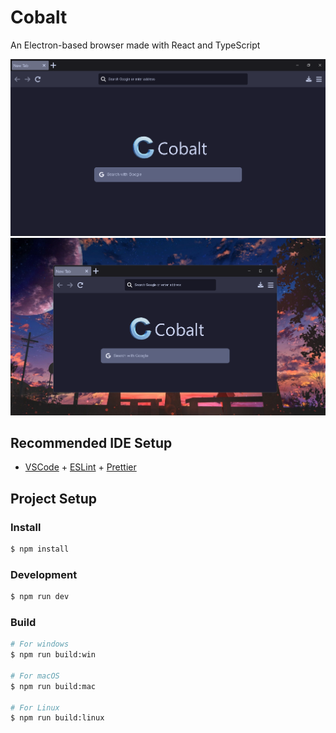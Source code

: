 # Cobalt

An Electron-based browser made with React and TypeScript

<img src="./resources/cobalt-1.png" alt="Picture of Cobalt" />
<img src="./resources/cobalt-2.png" alt="Picture of Unmaximized Cobalt" />

## Recommended IDE Setup

-   [VSCode](https://code.visualstudio.com/) + [ESLint](https://marketplace.visualstudio.com/items?itemName=dbaeumer.vscode-eslint) + [Prettier](https://marketplace.visualstudio.com/items?itemName=esbenp.prettier-vscode)

## Project Setup

### Install

```bash
$ npm install
```

### Development

```bash
$ npm run dev
```

### Build

```bash
# For windows
$ npm run build:win

# For macOS
$ npm run build:mac

# For Linux
$ npm run build:linux
```
